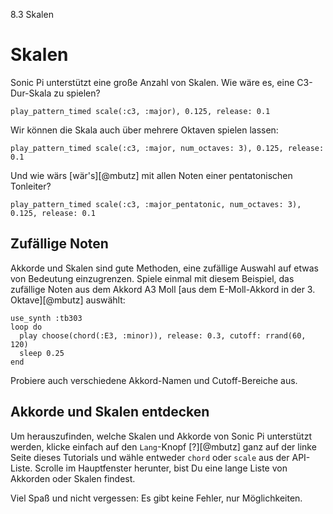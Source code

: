 8.3 Skalen

# Skalen

Sonic Pi unterstützt eine große Anzahl von Skalen. Wie wäre es, eine C3-Dur-Skala zu spielen?

```
play_pattern_timed scale(:c3, :major), 0.125, release: 0.1
```

Wir können die Skala auch über mehrere Oktaven spielen lassen:

```
play_pattern_timed scale(:c3, :major, num_octaves: 3), 0.125, release: 0.1
```

Und wie wärs [wär's][@mbutz] mit allen Noten einer pentatonischen Tonleiter?

```
play_pattern_timed scale(:c3, :major_pentatonic, num_octaves: 3), 0.125, release: 0.1
```

## Zufällige Noten

Akkorde und Skalen sind gute Methoden, eine zufällige Auswahl auf etwas von Bedeutung einzugrenzen. Spiele einmal mit diesem Beispiel, das zufällige Noten aus dem Akkord A3 Moll [aus dem E-Moll-Akkord in der 3. Oktave][@mbutz] auswählt:

```
use_synth :tb303
loop do
  play choose(chord(:E3, :minor)), release: 0.3, cutoff: rrand(60, 120)
  sleep 0.25
end
```

Probiere auch verschiedene Akkord-Namen und Cutoff-Bereiche aus.

## Akkorde und Skalen entdecken

Um herauszufinden, welche Skalen und Akkorde von Sonic Pi unterstützt werden, klicke einfach auf den `Lang`-Knopf [?][@mbutz] ganz auf der linke Seite dieses Tutorials und wähle entweder `chord` oder `scale` aus der API-Liste. Scrolle im Hauptfenster herunter, bist Du eine lange Liste von Akkorden oder Skalen findest.

Viel Spaß und nicht vergessen: Es gibt keine Fehler, nur Möglichkeiten.













